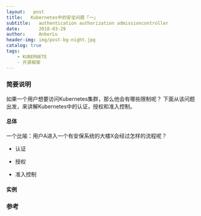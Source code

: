 ```yaml
---
layout:   post
title:   Kubernetes中的安全问题「一」
subtitle:   authentication authorization admissioncontroller
date:       2018-03-29
author:     AnberLu
header-img: img/post-bg-night.jpg
catalog: true
tags:
    - KUBERNETE
    - 开源框架
---
```


###  简要说明

如果一个用户想要访问Kubernetes集群，那么他会有哪些限制呢？
下面从该问题出发，来讲解Kubernetes中的认证，授权和准入控制。

#### 总体

一个比喻：用户A进入一个有安保系统的大楼X会经过怎样的流程呢？

- 认证
 

- 授权



- 准入控制



#### 实例







###  参考

